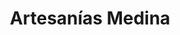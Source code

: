 ---
title: "Artesanías Medina"
url: /granada/artesanias-medina-calle-reyes-catolicos/
shop: Andenken
---